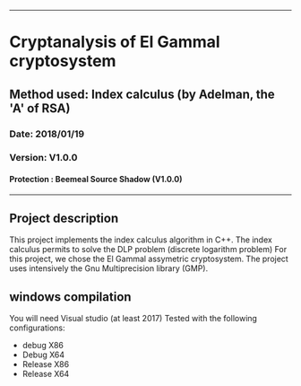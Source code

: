 ____
# Cryptanalysis of El Gammal cryptosystem 
## Method used: Index calculus (by Adelman, the 'A' of RSA)
### Date: 2018/01/19
### Version: V1.0.0
#### Protection	: Beemeal Source Shadow (V1.0.0)
____

## __Project description__
This project implements the index calculus algorithm in C++.
The index calculus permits to solve the DLP problem (discrete logarithm problem)
For this project, we chose the El Gammal assymetric cryptosystem.
The project uses intensively the Gnu Multiprecision library (GMP).

## __windows compilation__
You will need Visual studio (at least 2017)
Tested with the following configurations:
- debug X86 
- Debug X64
- Release X86
- Release X64
